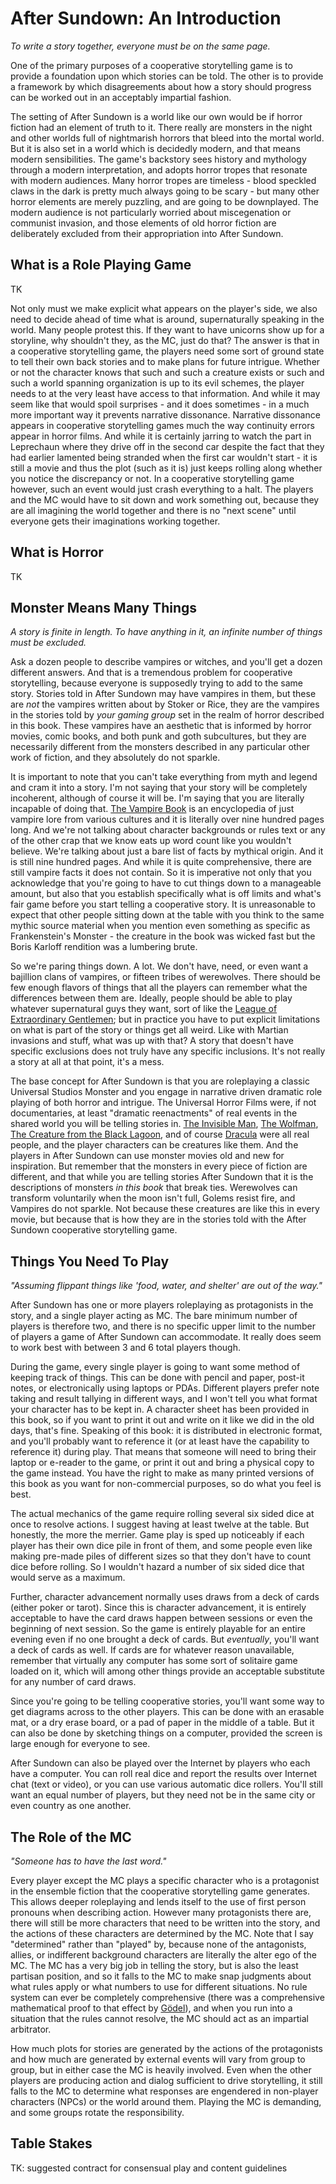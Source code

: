 
# After Sundown: An Introduction
_To write a story together, everyone must be on the same page._

One of the primary purposes of a cooperative storytelling game is to provide a foundation upon which stories can be told. The other is to provide a framework by which disagreements about how a story should progress can be worked out in an acceptably impartial fashion.

The setting of After Sundown is a world like our own would be if horror fiction had an element of truth to it. There really are monsters in the night and other worlds full of nightmarish horrors that bleed into the mortal world. But it is also set in a world which is decidedly modern, and that means modern sensibilities. The game's backstory sees history and mythology through a modern interpretation, and adopts horror tropes that resonate with modern audiences. Many horror tropes are timeless - blood speckled claws in the dark is pretty much always going to be scary - but many other horror elements are merely puzzling, and are going to be downplayed. The modern audience is not particularly worried about miscegenation or communist invasion, and those elements of old horror fiction are deliberately excluded from their appropriation into After Sundown.

## What is a Role Playing Game

TK

Not only must we make explicit what appears on the player's side, we also need to decide ahead of time what is around, supernaturally speaking in the world. Many people protest this. If they want to have unicorns show up for a storyline, why shouldn't they, as the MC, just do that? The answer is that in a cooperative storytelling game, the players need some sort of ground state to tell their own back stories and to make plans for future intrigue. Whether or not the character knows that such and such a creature exists or such and such a world spanning organization is up to its evil schemes, the player needs to at the very least have access to that information. And while it may seem like that would spoil surprises - and it does sometimes - in a much more important way it prevents narrative dissonance. Narrative dissonance appears in cooperative storytelling games much the way continuity errors appear in horror films. And while it is certainly jarring to watch the part in Leprechaun where they drive off in the second car despite the fact that they had earlier lamented being stranded when the first car wouldn't start - it is still a movie and thus the plot (such as it is) just keeps rolling along whether you notice the discrepancy or not. In a cooperative storytelling game however, such an event would just crash everything to a halt. The players and the MC would have to sit down and work something out, because they are all imagining the world together and there is no "next scene" until everyone gets their imaginations working together.

## What is Horror

TK

## Monster Means Many Things
_A story is finite in length. To have anything in it, an infinite number of things must be excluded._

Ask a dozen people to describe vampires or witches, and you'll get a dozen different answers. And that is a tremendous problem for cooperative storytelling, because everyone is supposedly trying to add to the same story. Stories told in After Sundown may have vampires in them, but these are _not_ the vampires written about by Stoker or Rice, they are the vampires in the stories told by _your gaming group_ set in the realm of horror described in this book. These vampires have an aesthetic that is informed by horror movies, comic books, and both punk and goth subcultures, but they are necessarily different from the monsters described in any particular other work of fiction, and they absolutely do not sparkle.

It is important to note that you can't take everything from myth and legend and cram it into a story. I'm not saying that your story will be completely incoherent, although of course it will be. I'm saying that you are literally incapable of doing that. [The Vampire Book](https://www.goodreads.com/book/show/607090.The_Vampire_Book) is an encyclopedia of just vampire lore from various cultures and it is literally over nine hundred pages long. And we're not talking about character backgrounds or rules text or any of the other crap that we know eats up word count like you wouldn't believe. We're talking about just a bare list of facts by mythical origin. And it is still nine hundred pages. And while it is quite comprehensive, there are still vampire facts it does not contain. So it is imperative not only that you acknowledge that you're going to have to cut things down to a manageable amount, but also that you establish specifically what is off limits and what's fair game before you start telling a cooperative story. It is unreasonable to expect that other people sitting down at the table with you think to the same mythic source material when you mention even something as specific as Frankenstein's Monster - the creature in the book was wicked fast but the Boris Karloff rendition was a lumbering brute.

So we're paring things down. A lot. We don't have, need, or even want a bajillion clans of vampires, or fifteen tribes of werewolves. There should be few enough flavors of things that all the players can remember what the differences between them are. Ideally, people should be able to play whatever supernatural guys they want, sort of like the [League of Extraordinary Gentlemen](https://en.wikipedia.org/wiki/The_League_of_Extraordinary_Gentlemen); but in practice you have to put explicit limitations on what is part of the story or things get all weird. Like with Martian invasions and stuff, what was up with that? A story that doesn't have specific exclusions does not truly have any specific inclusions. It's not really a story at all at that point, it's a mess.

The base concept for After Sundown is that you are roleplaying a classic Universal Studios Monster and you engage in narrative driven dramatic role playing of both horror and intrigue. The Universal Horror Films were, if not documentaries, at least "dramatic reenactments" of real events in the shared world you will be telling stories in. [The Invisible Man](http://www.imdb.com/title/tt0024184/), [The Wolfman](http://www.imdb.com/title/tt0034398/), [The Creature from the Black Lagoon](http://www.imdb.com/title/tt0046876/), and of course [Dracula](http://www.imdb.com/title/tt0021814/) were all real people, and the player characters can be creatures like them. And the players in After Sundown can use monster movies old and new for inspiration. But remember that the monsters in every piece of fiction are different, and that while you are telling stories After Sundown that it is the descriptions of monsters _in this book_ that break ties. Werewolves can transform voluntarily when the moon isn't full, Golems resist fire, and Vampires do not sparkle. Not because these creatures are like this in every movie, but because that is how they are in the stories told with the After Sundown cooperative storytelling game.

## Things You Need To Play
_"Assuming flippant things like 'food, water, and shelter' are out of the way."_

After Sundown has one or more players roleplaying as protagonists in the story, and a single player acting as MC. The bare minimum number of players is therefore two, and there is no specific upper limit to the number of players a game of After Sundown can accommodate. It really does seem to work best with between 3 and 6 total players though.

During the game, every single player is going to want some method of keeping track of things. This can be done with pencil and paper, post-it notes, or electronically using laptops or PDAs. Different players prefer note taking and result tallying in different ways, and I won't tell you what format your character has to be kept in. A character sheet has been provided in this book, so if you want to print it out and write on it like we did in the old days, that's fine. Speaking of this book: it is distributed in electronic format, and you'll probably want to reference it (or at least have the capability to reference it) during play. That means that someone will need to bring their laptop or e-reader to the game, or print it out and bring a physical copy to the game instead. You have the right to make as many printed versions of this book as you want for non-commercial purposes, so do what you feel is best.

The actual mechanics of the game require rolling several six sided dice at once to resolve actions. I suggest having at least twelve at the table. But honestly, the more the merrier. Game play is sped up noticeably if each player has their own dice pile in front of them, and some people even like making pre-made piles of different sizes so that they don't have to count dice before rolling. So I wouldn't hazard a number of six sided dice that would serve as a maximum.

Further, character advancement normally uses draws from a deck of cards (either poker or tarot). Since this is character advancement, it is entirely acceptable to have the card draws happen between sessions or even the beginning of next session. So the game is entirely playable for an entire evening even if no one brought a deck of cards. But _eventually_, you'll want a deck of cards as well. If cards are for whatever reason unavailable, remember that virtually any computer has some sort of solitaire game loaded on it, which will among other things provide an acceptable substitute for any number of card draws.

Since you're going to be telling cooperative stories, you'll want some way to get diagrams across to the other players. This can be done with an erasable mat, or a dry erase board, or a pad of paper in the middle of a table. But it can also be done by sketching things on a computer, provided the screen is large enough for everyone to see.

After Sundown can also be played over the Internet by players who each have a computer. You can roll real dice and report the results over Internet chat (text or video), or you can use various automatic dice rollers. You'll still want an equal number of players, but they need not be in the same city or even country as one another.

## The Role of the MC
_"Someone has to have the last word."_

Every player except the MC plays a specific character who is a protagonist in the ensemble fiction that the cooperative storytelling game generates. This allows deeper roleplaying and lends itself to the use of first person pronouns when describing action. However many protagonists there are, there will still be more characters that need to be written into the story, and the actions of these characters are determined by the MC. Note that I say "determined" rather than "played" by, because none of the antagonists, allies, or indifferent background characters are literally the alter ego of the MC. The MC has a very big job in telling the story, but is also the least partisan position, and so it falls to the MC to make snap judgments about what rules apply or what numbers to use for different situations. No rule system can ever be completely comprehensive (there was a comprehensive mathematical proof to that effect by [Gödel](https://en.wikipedia.org/wiki/G%C3%B6del's_incompleteness_theorems)), and when you run into a situation that the rules cannot resolve, the MC should act as an impartial arbitrator.

How much plots for stories are generated by the actions of the protagonists and how much are generated by external events will vary from group to group, but in either case the MC is heavily involved. Even when the other players are producing action and dialog sufficient to drive storytelling, it still falls to the MC to determine what responses are engendered in non-player characters (NPCs) or the world around them. Playing the MC is demanding, and some groups rotate the responsibility.

## Table Stakes

TK: suggested contract for consensual play and content guidelines
